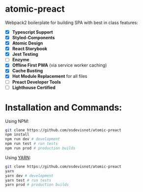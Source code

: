 # atomic-preact

Webpack2 boilerplate for building SPA with best in class features:

- [x] **Typescript Support**
- [x] **Styled-Components**
- [x] **Atomic Design**
- [x] **React Storybook**
- [x] **Jest Testing**
- [ ] **Enzyme**
- [x] **Offline First PWA** (via service worker caching)
- [x] **Cache Busting**
- [x] **Hot Module Replacement** for all files
- [ ] **Preact Developer Tools**
- [ ] **Lighthouse Certified**

# Installation and Commands:

Using NPM:
```bash
git clone https://github.com/osdevisnot/atomic-preact
npm install
npm run dev # development
npm run test # run tests
npm run prod # production builds
```
Using [YARN](https://yarnpkg.com/en/):
```bash
git clone https://github.com/osdevisnot/atomic-preact
yarn
yarn dev # development
yarn test # run tests
yarn prod # production builds
```

